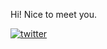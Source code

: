 Hi! Nice to meet you.


[![twitter](https://img.shields.io/twitter/follow/mariogzsl)](https://twitter.com/intent/follow?screen_name=mariogzsl)
